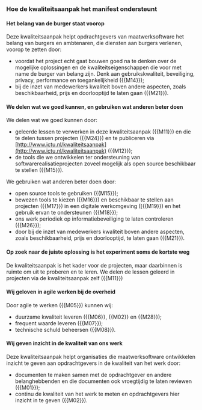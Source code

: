 ### Hoe de kwaliteitsaanpak het manifest ondersteunt

#### Het belang van de burger staat voorop

Deze kwaliteitsaanpak helpt opdrachtgevers van maatwerksoftware het belang van burgers en ambtenaren, die diensten aan burgers verlenen, voorop te zetten door:

- voordat het project echt gaat bouwen goed na te denken over de mogelijke oplossingen en de kwaliteitseigenschappen die voor met name de burger van belang zijn. Denk aan gebruikskwaliteit, beveiliging, privacy, performance en toegankelijkheid ({{M14}});
- bij de inzet van medewerkers kwaliteit boven andere aspecten, zoals beschikbaarheid, prijs en doorlooptijd te laten gaan ({{M21}}).

#### We delen wat we goed kunnen, en gebruiken wat anderen beter doen

We delen wat we goed kunnen door:

- geleerde lessen te verwerken in deze kwaliteitsaanpak ({{M11}}) en die te delen tussen projecten ({{M24}}) en te publiceren via [http://www.ictu.nl/kwaliteitsaanpak](http://www.ictu.nl/kwaliteitsaanpak) ({{M12}});
- de tools die we ontwikkelen ter ondersteuning van softwarerealisatieprojecten zoveel mogelijk als open source beschikbaar te stellen ({{M15}}).

We gebruiken wat anderen beter doen door:

- open source tools te gebruiken ({{M15}});
- bewezen tools te kiezen ({{M16}}) en beschikbaar te stellen aan projecten ({{M17}}) in een digitale werkomgeving ([{{M19}}) en het gebruik ervan te ondersteunen ({{M18}});
- ons werk periodiek op informatiebeveiliging te laten controleren ({{M26}});
- door bij de inzet van medewerkers kwaliteit boven andere aspecten, zoals beschikbaarheid, prijs en doorlooptijd, te laten gaan ({{M21}}).

#### Op zoek naar de juiste oplossing is het experiment soms de kortste weg

De kwaliteitsaanpak is het kader voor de projecten, maar daarbinnen is ruimte om uit te proberen en te leren. We delen de lessen geleerd in projecten via de kwaliteitsaanpak zelf ({{M11}})

#### Wij geloven in agile werken bij de overheid

Door agile te werken ({{M05}}) kunnen wij:

- duurzame kwaliteit leveren ({{M06}}, {{M02}} en {{M28}});
- frequent waarde leveren ({{M07}});
- technische schuld beheersen ({{M08}}).

#### Wij geven inzicht in de kwaliteit van ons werk

Deze kwaliteitsaanpak helpt organisaties die maatwerksoftware ontwikkelen inzicht te geven aan opdrachtgevers in de kwaliteit van het werk door:

- documenten te maken samen met de opdrachtgever en andere belanghebbenden en die documenten ook vroegtijdig te laten reviewen ({{M01}});
- continu de kwaliteit van het werk te meten en opdrachtgevers hier inzicht in te geven ({{M02}}).
